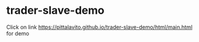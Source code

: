# trader-slave-demo 

Click on link https://pittalavito.github.io/trader-slave-demo/html/main.html for demo
